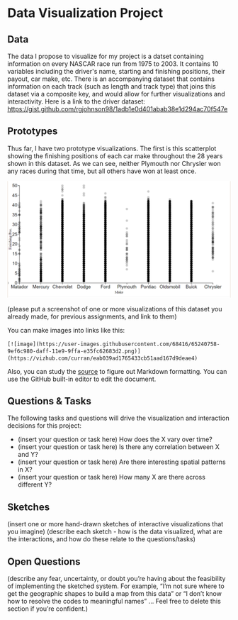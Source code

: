 # Data Visualization Project

## Data

The data I propose to visualize for my project is a datset containing information on every NASCAR race run from 1975 to 2003. It contains 10 variables including the driver's name, starting and finishing positions, their payout, car make, etc. There is an accompanying dataset that contains information on each track (such as length and track type) that joins this dataset via a composite key, and would allow for further visualizations and interactivity. 
Here is a link to the driver dataset: https://gist.github.com/rgjohnson98/1adb1e0d401abab38e1d294ac70f547e

## Prototypes

Thus far, I have two prototype visualizations. The first is this scatterplot showing the finishing positions of each car make throughout the 28 years shown in this dataset. As we can see, neither Plymouth nor Chrysler won any races during that time, but all others have won at least once.

[![image](https://github.com/rgjohnson98/dataviz-project-template-proposal/blob/2f0df7ce5a50ea1d0fc450a7a7a95675cf0cc549/NASCAR%20Make%20Scatterplot.PNG)](https://vizhub.com/rgjohnson98/7bfbdfe47ee34b5d811ede4ea41232a4)

(please put a screenshot of one or more visualizations of this dataset you already made, for previous assignments, and link to them)

You can make images into links like this:

```
[![image](https://user-images.githubusercontent.com/68416/65240758-9ef6c980-daff-11e9-9ffa-e35fc62683d2.png)](https://vizhub.com/curran/eab039ad1765433cb51aad167d9deae4)
```


Also, you can study the [source](https://raw.githubusercontent.com/curran/dataviz-project-template-proposal/master/README.md) to figure out Markdown formatting. You can use the GitHub built-in editor to edit the document.

## Questions & Tasks

The following tasks and questions will drive the visualization and interaction decisions for this project:

 * (insert your question or task here) How does the X vary over time?
 * (insert your question or task here) Is there any correlation between X and Y?
 * (insert your question or task here) Are there interesting spatial patterns in X?
 * (insert your question or task here) How many X are there across different Y?

## Sketches

(insert one or more hand-drawn sketches of interactive visualizations that you imagine)
(describe each sketch - how is the data visualized, what are the interactions, and how do these relate to the questions/tasks)

## Open Questions

(describe any fear, uncertainty, or doubt you’re having about the feasibility of implementing the sketched system. For example, “I’m not sure where to get the geographic shapes to build a map from this data” or “I don’t know how to resolve the codes to meaningful names” … Feel free to delete this section if you’re confident.)
